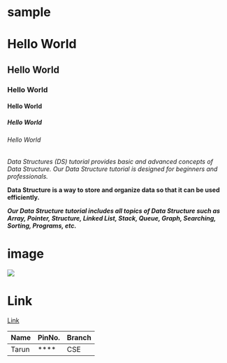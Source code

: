 # sample

# Hello World
## Hello World
### Hello World
#### Hello World
##### Hello World
###### Hello World

*Data Structures (DS) tutorial provides basic and advanced concepts of Data Structure. Our Data Structure tutorial is designed for beginners and professionals.*

**Data Structure is a way to store and organize data so that it can be used efficiently.**

***Our Data Structure tutorial includes all topics of Data Structure such as Array, Pointer, Structure, Linked List, Stack, Queue, Graph, Searching, Sorting, Programs, etc.***

# image
![](https://www.google.com/imgres?imgurl=https%3A%2F%2Fstatic.wikia.nocookie.net%2Fmarvelcinematicuniverse%2Fimages%2F1%2F13%2FThor-EndgameProfile.jpg%2Frevision%2Flatest%3Fcb%3D20190423174911&imgrefurl=https%3A%2F%2Fmarvelcinematicuniverse.fandom.com%2Fwiki%2FThor&tbnid=7U8DsGvDUkXWeM&vet=12ahUKEwjDpZrhyMruAhXjxHMBHVRdBSAQMygBegUIARDTAQ..i&docid=QBi9aNM6ZMVLjM&w=3547&h=5000&q=thor&ved=2ahUKEwjDpZrhyMruAhXjxHMBHVRdBSAQMygBegUIARDTAQ)



# Link
[Link](https://tarunkumar107.github.io/ecommerce)

| Name | PinNo. | Branch |
|--------|---------|---------|
| Tarun | **** | CSE |
